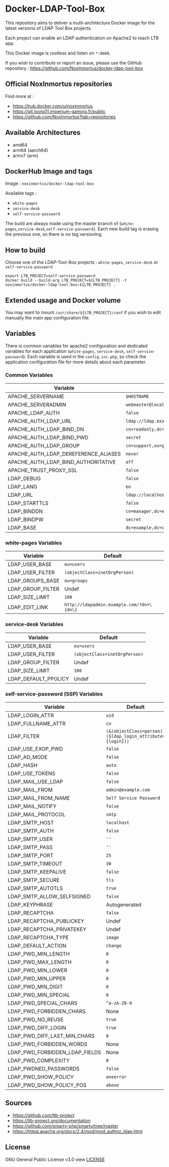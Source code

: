 # Docker-LDAP-Tool-Box

This repository aims to deliver a multi-architecture Docker image for the latest versions of LDAP Tool Box projects.

Each project can enable an LDAP authentication on Apache2 to reach LTB app.

This Docker image is rootless and listen on `*:8080`.

If you wish to contribute or report an issue, please use the GitHub repository : https://github.com/NoxInmortus/docker-ldap-tool-box

## Official NoxInmortus repositories

Find more at :
- https://hub.docker.com/u/noxinmortus
- https://git.tools01.imperium-gaming.fr/public
- https://github.com/NoxInmortus?tab=repositories

## Available Architectures
- amd64
- arm64 (aarch64)
- armv7 (arm)

## DockerHub Image and tags

Image : `noxinmortus/docker-ldap-tool-box`

Available tags :
- `white-pages`
- `service-desk`
- `self-service-password`

The build are always made using the master branch of {`white-pages`,`service-desk`,`self-service-password`}. Each new build tag is erasing the previous one, so there is no tag versioning.

## How to build

Choose one of the LDAP-Tool-Box projects : `white-pages`, `service-desk` or `self-service-password`
```
export LTB_PROJECT=self-service-password
docker build --build-arg LTB_PROJECT=${LTB_PROJECT} -t noxinmortus/docker-ldap-tool-box:${LTB_PROJECT} .
```

## Extended usage and Docker volume

You may want to mount `/usr/share/${LTB_PROJECT}/conf` if you wish to edit manually the main app configuration file.

## Variables

There is common variables for apache2 configuration and dedicated variables for each application (`white-pages`, `service-desk`, `self-service-password`). Each variable is used in the `config.inc.php`, so check the application configuration file for more details about each parameter.

### Common Variables
|Variable|Default|
|-|-|
|APACHE_SERVERNAME|`$HOSTNAME`|Vhost servername|
|APACHE_SERVERADMIN|`webmaster@localhost`|Vhost serveradmin|
|APACHE_LDAP_AUTH|`false`|LDAP authentication to access the application|
|APACHE_AUTH_LDAP_URL|`ldap://ldap.example.com/dc=example,dc=com`|LDAP URL for `LDAP_AUTH`|
|APACHE_AUTH_LDAP_BIND_DN|`cn=readonly,dc=exemple,dc=com`|LDAP Bind DN for `LDAP_AUTH`|
|APACHE_AUTH_LDAP_BIND_PWD|`secret`|LDAP Bind password for `LDAP_AUTH`|
|APACHE_AUTH_LDAP_GROUP|`cn=support,ou=groups,dc=example,dc=com`|Restrict access to an LDAP group for `LDAP_AUTH`|
|APACHE_AUTH_LDAP_DEREFERENCE_ALIASES|`never`|See https://httpd.apache.org/docs/2.4/mod/mod_authnz_ldap.html |
|APACHE_AUTH_LDAP_BIND_AUTHORITATIVE|`off`|See https://httpd.apache.org/docs/2.4/mod/mod_authnz_ldap.html |
|APACHE_TRUST_PROXY_SSL|`false`|Adds `SetEnvIf X-Forwarded-Proto "^https$" HTTPS=on` to apach2 configuration|
|LDAP_DEBUG|`false`|Enable LTB app debug mode|
|LDAP_LANG|`en`|Default LTB app language|
|LDAP_URL|`ldap://localhost`|LDAP URL for LTB app|
|LDAP_STARTTLS|`false`|LDAP starttls for LTB app|
|LDAP_BINDDN|`cn=manager,dc=example,dc=com`|LDAP Bind DN for LTB app|
|LDAP_BINDPW|`secret`|LDAP Bind password for LTB app|
|LDAP_BASE|`dc=example,dc=com`|LDAP base for LTB app|

### white-pages Variables
|Variable|Default|
|-|-|
|LDAP_USER_BASE|`ou=users`|LDAP user base for White-pages|
|LDAP_USER_FILTER|`(objectClass=inetOrgPerson)`|LDAP user filter for White-pages|
|LDAP_GROUPS_BASE|`ou=groups`|LDAP group base for White-pages|
|LDAP_GROUP_FILTER|Undef|LDAP group filter for White-pages|
|LDAP_SIZE_LIMIT|`100`|White-pages max rows to display|
|LDAP_EDIT_LINK|`http://ldapadmin.example.com/?dn=\{dn\}`|Edit button URL|

### service-desk Variables
|Variable|Default|
|-|-|
|LDAP_USER_BASE|`ou=users`|LDAP user base for Service-desk|
|LDAP_USER_FILTER|`(objectClass=inetOrgPerson)`|LDAP user filter for Service-Desk|
|LDAP_GROUP_FILTER|Undef|LDAP group filter for Service-Desk|
|LDAP_SIZE_LIMIT|`100`|Service-desk max rows to display|
|LDAP_DEFAULT_PPOLICY|Undef|Service-desk password policy to use (see this [issue](https://github.com/ltb-project/service-desk/issues/32) for details)|

### self-service-password (SSP) Variables
|Variable|Default|
|-|-|
|LDAP_LOGIN_ATTR|`uid`|SSP login attribute to bind to|
|LDAP_FULLNAME_ATTR|`cn`|SSP fullname attribute to bind to|
|LDAP_FILTER|`(&(objectClass=person)($ldap_login_attribute={login}))`|LDAP filter for SSP|
|LDAP_USE_EXOP_PWD|`false`|LDAP use_exop_passwd option for SSP|
|LDAP_AD_MODE|`false`|Active Directory mode|
|LDAP_HASH|`auto`|Hash mechanism for password|
|LDAP_USE_TOKENS|`false`||
|LDAP_MAIL_USE_LDAP|`false`||
|LDAP_MAIL_FROM|`admin@example.com`||
|LDAP_MAIL_FROM_NAME|`Self Service Password`||
|LDAP_MAIL_NOTIFY|`false`||
|LDAP_MAIL_PROTOCOL|`smtp`||
|LDAP_SMTP_HOST|`localhost`||
|LDAP_SMTP_AUTH|`false`||
|LDAP_SMTP_USER|`''`||
|LDAP_SMTP_PASS|`''`||
|LDAP_SMTP_PORT|`25`||
|LDAP_SMTP_TIMEOUT|`30`||
|LDAP_SMTP_KEEPALIVE|`false`||
|LDAP_SMTP_SECURE|`tls`||
|LDAP_SMTP_AUTOTLS|`true`||
|LDAP_SMTP_ALLOW_SELFSIGNED|`false`|Set `$mail_smtp_options = array('ssl'=>array('verify_peer' => false,'verify_peer_name' => false,'allow_self_signed' => true));` to allow self-signed certificate for your SMTP server|
|LDAP_KEYPHRASE|Autogenerated||
|LDAP_RECAPTCHA|`false`||
|LDAP_RECAPTCHA_PUBLICKEY|Undef||
|LDAP_RECAPTCHA_PRIVATEKEY|Undef||
|LDAP_RECAPTCHA_TYPE|`image`||
|LDAP_DEFAULT_ACTION|`change`||
|LDAP_PWD_MIN_LENGTH|`0`||
|LDAP_PWD_MAX_LENGTH|`0`||
|LDAP_PWD_MIN_LOWER|`0`||
|LDAP_PWD_MIN_UPPER|`0`||
|LDAP_PWD_MIN_DIGIT|`0`||
|LDAP_PWD_MIN_SPECIAL|`0`||
|LDAP_PWD_SPECIAL_CHARS|`^a-zA-Z0-9`||
|LDAP_PWD_FORBIDDEN_CHARS|None||
|LDAP_PWD_NO_REUSE|`true`||
|LDAP_PWD_DIFF_LOGIN|`true`||
|LDAP_PWD_DIFF_LAST_MIN_CHARS|`0`||
|LDAP_PWD_FORBIDDEN_WORDS|None||
|LDAP_PWD_FORBIDDEN_LDAP_FIELDS|None||
|LDAP_PWD_COMPLEXITY|`0`||
|LDAP_PWDNED_PASSWORDS|`false`||
|LDAP_PWD_SHOW_POLICY|`oneerror`||
|LDAP_PWD_SHOW_POLICY_POS|`above`||

## Sources
- https://github.com/ltb-project
- https://ltb-project.org/documentation
- https://github.com/smarty-php/smarty/tree/master
- https://httpd.apache.org/docs/2.4/mod/mod_authnz_ldap.html

## License
GNU General Public License v3.0 view [LICENSE](LICENSE)
